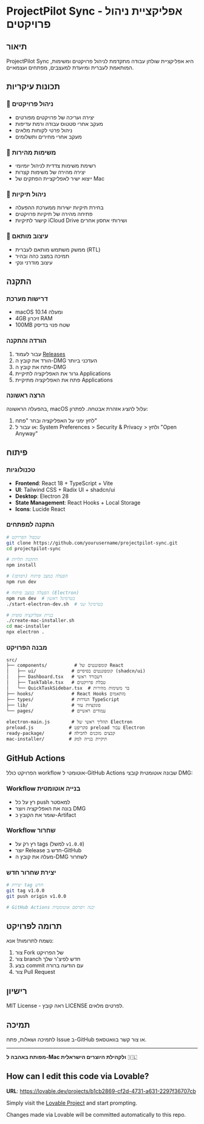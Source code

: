 # ProjectPilot Sync - אפליקציית ניהול פרויקטים

## תיאור
ProjectPilot Sync היא אפליקציית שולחן עבודה מתקדמת לניהול פרויקטים ומשימות, המותאמת לעברית ומיועדת למעצבים, מפתחים ועצמאיים.

## תכונות עיקריות

### 🎯 ניהול פרויקטים
- יצירה ועריכה של פרויקטים מפורטים
- מעקב אחרי סטטוס עבודה ורמת עדיפות
- ניהול פרטי לקוחות מלאים
- מעקב אחרי מחירים ותשלומים

### 📝 משימות מהירות
- רשימת משימות צדדית לניהול יומיומי
- יצירה מהירה של משימות קצרות
- ייצוא ישיר לאפליקציית הפתקים של Mac

### 📁 ניהול תיקיות
- בחירת תיקיות ישירות ממערכת ההפעלה
- פתיחה מהירה של תיקיות פרויקטים
- קישור לתיקיות iCloud Drive ושירותי אחסון אחרים

### 🎨 עיצוב מותאם
- ממשק משתמש מותאם לעברית (RTL)
- תמיכה במצב כהה ובהיר
- עיצוב מודרני ונקי

## התקנה

### דרישות מערכת
- macOS 10.14 ומעלה
- 4GB זיכרון RAM
- 100MB שטח פנוי בדיסק

### הורדה והתקנה
1. עבור לעמוד [Releases](https://github.com/yourusername/projectpilot-sync/releases)
2. הורד את קובץ ה-DMG העדכני ביותר
3. פתח את קובץ ה-DMG
4. גרור את האפליקציה לתיקיית Applications
5. פתח את האפליקציה מתיקיית Applications

### הרצה ראשונה
בהפעלה הראשונה, macOS עלול להציג אזהרת אבטחה. לפתרון:
1. לחץ ימני על האפליקציה ובחר "פתח"
2. או עבור ל: System Preferences > Security & Privacy > ולחץ "Open Anyway"

## פיתוח

### טכנולוגיות
- **Frontend**: React 18 + TypeScript + Vite
- **UI**: Tailwind CSS + Radix UI + shadcn/ui
- **Desktop**: Electron 28
- **State Management**: React Hooks + Local Storage
- **Icons**: Lucide React

### התקנה למפתחים

```bash
# שכפול הפרויקט
git clone https://github.com/yourusername/projectpilot-sync.git
cd projectpilot-sync

# התקנת תלויות
npm install

# הפעלה במצב פיתוח (דפדפן)
npm run dev

# הפעלה במצב פיתוח (Electron)
npm run dev  # בטרמינל ראשון
./start-electron-dev.sh  # בטרמינל שני

# בניית אפליקציה סופית
./create-mac-installer.sh
cd mac-installer
npx electron .
```

### מבנה הפרויקט
```
src/
├── components/          # קומפוננטים של React
│   ├── ui/             # קומפוננטים בסיסיים (shadcn/ui)
│   ├── Dashboard.tsx   # דשבורד ראשי
│   ├── TaskTable.tsx   # טבלת פרויקטים
│   └── QuickTaskSidebar.tsx  # בר משימות מהירות
├── hooks/              # React Hooks מותאמים
├── types/              # הגדרות TypeScript
├── lib/                # פונקציות עזר
└── pages/              # עמודים ראשיים

electron-main.js        # תהליך ראשי של Electron
preload.js             # סקריפט preload עבור Electron
ready-package/         # קבצים מוכנים לחבילה
mac-installer/         # תיקיית בנייה למק
```

## GitHub Actions

הפרויקט כולל workflow אוטומטי ל-GitHub Actions שבונה אוטומטית קובצי DMG:

### Workflow בנייה אוטומטית
- רץ על כל push למאסטר
- בונה את האפליקציה ויוצר DMG
- שומר את הקובץ כ-Artifact

### Workflow שחרור
- רץ רק על tags (למשל `v1.0.0`)
- יוצר Release חדש ב-GitHub
- מעלה את קובץ ה-DMG לשחרור

### יצירת שחרור חדש
```bash
# יצירת tag חדש
git tag v1.0.0
git push origin v1.0.0

# GitHub Actions יבנה ויפרסם אוטומטית
```

## תרומה לפרויקט

נשמח לתרומות! אנא:
1. צור Fork של הפרויקט
2. צור branch חדש לפיצ'ר שלך
3. בצע commit עם הודעה ברורה
4. צור Pull Request

## רישיון
MIT License - ראה קובץ LICENSE לפרטים מלאים.

## תמיכה
לתמיכה ושאלות, פתח Issue ב-GitHub או צור קשר בוואטסאפ.

---

**מפותח באהבה ל-Mac ולקהילת היוצרים הישראלית** 🇮🇱

## How can I edit this code via Lovable?

**URL**: https://lovable.dev/projects/b1cb2869-cf2d-4731-a631-2297f36707cb

Simply visit the [Lovable Project](https://lovable.dev/projects/b1cb2869-cf2d-4731-a631-2297f36707cb) and start prompting.

Changes made via Lovable will be committed automatically to this repo.
